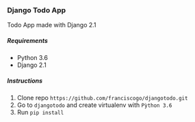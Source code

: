 ### Django Todo App

Todo App made with Django 2.1

##### Requirements

* Python 3.6
* Django 2.1

##### Instructions

1. Clone repo `https://github.com/franciscogo/djangotodo.git`
2. Go to `djangotodo` and create virtualenv with `Pỳthon 3.6`
3. Run `pip install`